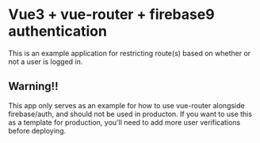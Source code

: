 # Vue3 + vue-router + firebase9 authentication
This is an example application for restricting route(s) based on whether or not a user is logged in.

## Warning!!
This app only serves as an example for how to use vue-router alongside firebase/auth, and should not be used in producton.
If you want to use this as a template for production, you'll need to add more user verifications before deploying.
